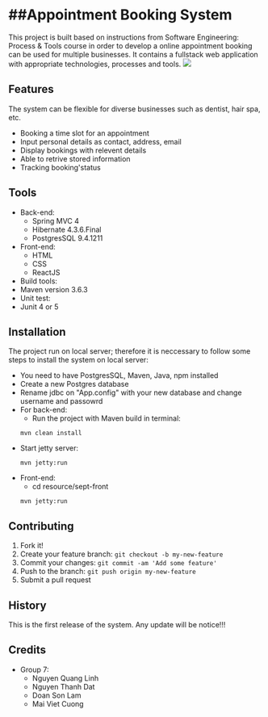 
##Appointment Booking System
================
This project is built based on instructions from Software Engineering: Process & Tools course in order to develop a online appointment booking can be used for multiple businesses. It contains a fullstack web application with appropriate technologies, processes and tools. 
<img src="https://xbsoftware.com/wp-content/uploads/2019/12/online-appointment-scheduling-system-for-salons-main-update.png">
## Features 
The system can be flexible for diverse businesses such as dentist, hair spa, etc.
* Booking a time slot for an appointment 
* Input personal details as contact, address, email
* Display bookings with relevent details
* Able to retrive stored information
* Tracking booking'status

## Tools 
- Back-end: 
  - Spring MVC 4
  - Hibernate 4.3.6.Final
  - PostgresSQL 9.4.1211
- Front-end: 
  - HTML
  - CSS
  - ReactJS
 - Build tools: 
  - Maven version 3.6.3
 - Unit test: 
  - Junit 4 or 5
## Installation
The project run on local server; therefore it is neccessary to follow some steps to install the system on local server:
- You need to have PostgresSQL, Maven, Java, npm installed 
- Create a new Postgres database 
- Rename jdbc on "App.config" with your new database and change username and passowrd
- For back-end: 
  - Run the project with Maven build in terminal:
  ```
  mvn clean install
  ```
 - Start jetty server: 
   ```
   mvn jetty:run
   ```
 - Front-end: 
   - cd resource/sept-front
   ```
   mvn jetty:run
   ```

## Contributing

1. Fork it!
2. Create your feature branch: `git checkout -b my-new-feature`
3. Commit your changes: `git commit -am 'Add some feature'`
4. Push to the branch: `git push origin my-new-feature`
5. Submit a pull request 

## History

This is the first release of the system. Any update will be notice!!!

## Credits

- Group 7: 
  - Nguyen Quang Linh
  - Nguyen Thanh Dat
  - Doan Son Lam
  - Mai Viet Cuong



